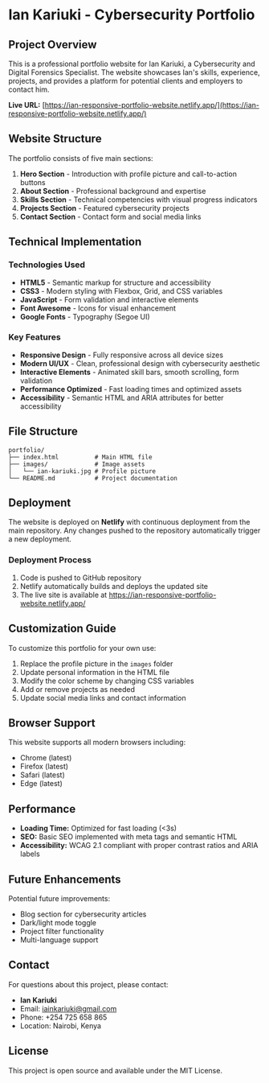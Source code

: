 # Ian Kariuki - Cybersecurity Portfolio

## Project Overview
This is a professional portfolio website for Ian Kariuki, a Cybersecurity and Digital Forensics Specialist. The website showcases Ian's skills, experience, projects, and provides a platform for potential clients and employers to contact him.

**Live URL:** [https://ian-responsive-portfolio-website.netlify.app/](https://ian-responsive-portfolio-website.netlify.app/)

## Website Structure
The portfolio consists of five main sections:

1. **Hero Section** - Introduction with profile picture and call-to-action buttons
2. **About Section** - Professional background and expertise
3. **Skills Section** - Technical competencies with visual progress indicators
4. **Projects Section** - Featured cybersecurity projects
5. **Contact Section** - Contact form and social media links

## Technical Implementation

### Technologies Used
- **HTML5** - Semantic markup for structure and accessibility
- **CSS3** - Modern styling with Flexbox, Grid, and CSS variables
- **JavaScript** - Form validation and interactive elements
- **Font Awesome** - Icons for visual enhancement
- **Google Fonts** - Typography (Segoe UI)

### Key Features
- **Responsive Design** - Fully responsive across all device sizes
- **Modern UI/UX** - Clean, professional design with cybersecurity aesthetic
- **Interactive Elements** - Animated skill bars, smooth scrolling, form validation
- **Performance Optimized** - Fast loading times and optimized assets
- **Accessibility** - Semantic HTML and ARIA attributes for better accessibility

## File Structure
```
portfolio/
├── index.html          # Main HTML file
├── images/             # Image assets
│   └── ian-kariuki.jpg # Profile picture
└── README.md           # Project documentation
```

## Deployment
The website is deployed on **Netlify** with continuous deployment from the main repository. Any changes pushed to the repository automatically trigger a new deployment.

### Deployment Process
1. Code is pushed to GitHub repository
2. Netlify automatically builds and deploys the updated site
3. The live site is available at https://ian-responsive-portfolio-website.netlify.app/

## Customization Guide
To customize this portfolio for your own use:

1. Replace the profile picture in the `images` folder
2. Update personal information in the HTML file
3. Modify the color scheme by changing CSS variables
4. Add or remove projects as needed
5. Update social media links and contact information

## Browser Support
This website supports all modern browsers including:
- Chrome (latest)
- Firefox (latest)
- Safari (latest)
- Edge (latest)

## Performance
- **Loading Time:** Optimized for fast loading (<3s)
- **SEO:** Basic SEO implemented with meta tags and semantic HTML
- **Accessibility:** WCAG 2.1 compliant with proper contrast ratios and ARIA labels

## Future Enhancements
Potential future improvements:
- Blog section for cybersecurity articles
- Dark/light mode toggle
- Project filter functionality
- Multi-language support

## Contact
For questions about this project, please contact:
- **Ian Kariuki**
- Email: iainkariuki@gmail.com
- Phone: +254 725 658 865
- Location: Nairobi, Kenya

## License
This project is open source and available under the MIT License.